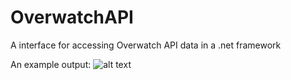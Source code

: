 # OverwatchAPI
A interface for accessing Overwatch API data in a .net framework 

An example output:
![alt text](https://i.imgur.com/qjxD2Wg.png)

